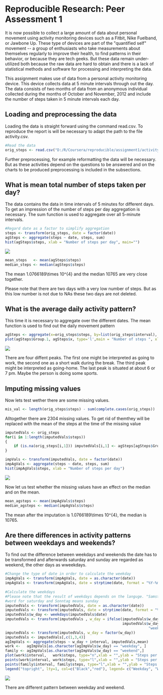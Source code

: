 # Reproducible Research: Peer Assessment 1

It is now possible to collect a large amount of data about personal movement using activity monitoring devices such as a Fitbit, Nike Fuelband, or Jawbone Up. These type of devices are part of the "quantified self" movement -- a group of enthusiasts who take measurements about themselves regularly to improve their health, to find patterns in their behavior, or because they are tech geeks. But these data remain under-utilized both because the raw data are hard to obtain and there is a lack of statistical methods and software for processing and interpreting the data.

This assignment makes use of data from a personal activity monitoring device. This device collects data at 5 minute intervals through out the day. The data consists of two months of data from an anonymous individual collected during the months of October and November, 2012 and include the number of steps taken in 5 minute intervals each day.

## Loading and preprocessing the data
Loading the data is straight forward using the command read.csv. To reproduce the report is will be necessary to adapt the path to the file activity.csv.

```r
#Read the data
orig_steps <- read.csv("D:/R/Coursera/reproducible/assignment1/activity.csv",header=TRUE)
```
Further preprocessing, for example reformatting the data will be necessary. But as these activities depend on the 
questions to be answered and on the charts to be produced preprocessing is included in the subsections.


## What is mean total number of steps taken per day?
The data contains the data in time intervals of 5 minutes for different days. To get an impression
of the number of steps per day aggregation is necessary. The sum function is used to aggregate over all 5-minute
intervals.

```r
#Regard date as a factor to simplify aggregation
steps <- transform(orig_steps, date = factor(date))
agSteps <- aggregate(steps ~ date, steps, sum)
hist(agSteps$steps, xlab = "Number of steps per day", main="")
```

![](PA1_template_files/figure-html/unnamed-chunk-2-1.png) 

```r
mean_steps   <- mean(agSteps$steps)
median_steps <- median(agSteps$steps)
```
The mean 1.0766189\times 10^{4} and the median 10765 are very close together.   

Please note that there are two days with a very low number of steps. But as this low number is not due to NAs
these two days are not deleted.

## What is the average daily activity pattern?
This time it is necessary to aggregate over the different dates. The mean function is used to find out the
daily movement pattern


```r
agSteps <- aggregate(x=orig_steps$steps, by=list(orig_steps$interval), FUN=mean,na.rm = TRUE)
plot(agSteps$Group.1, agSteps$x, type='l',main = "Number of steps ", xlab = "Time", ylab= "Steps")
```

![](PA1_template_files/figure-html/unnamed-chunk-3-1.png) 

There are four diffent peaks. The first one might be interpreted as going to work, the second one as a short
walk during the break. The third peak might be interpreted as going-home. The last peak is situated at 
about 6 or 7 pm. Maybe the person is doing some sports. 

## Imputing missing values
Now lets test wether there are some missing values.

```r
mis_val <- length(orig_steps$steps) - sum(complete.cases(orig_steps))
```

Alltogether there are 2304 missing values. To get rid of themthey will be replaced with the mean of the steps at the time of the 
missing value

```r
imputedVals <- orig_steps
for(i in 1:length(imputedVals$steps))
{
    if (is.na(orig_steps[i,1])) imputedVals[i,1] <- agSteps[agSteps$Group.1 == imputedVals[i,3],2]
}  

impVals <- transform(imputedVals, date = factor(date))
impAgVals <- aggregate(steps ~ date, steps, sum)
hist(impAgVals$steps, xlab = "Number of steps per day")
```

![](PA1_template_files/figure-html/unnamed-chunk-5-1.png) 

Now let us test whether the missing values have an effect on the median and on the mean.


```r
mean_agsteps <- mean(impAgVals$steps)
median_agsteps <- median(impAgVals$steps)
```
The mean after the imputation is 1.0766189\times 10^{4}, the median is 10765.

## Are there differences in activity patterns between weekdays and weekends?
To find out the difference between weekdays and weekends the date has to be transformed and afterwards saturday and sunday 
are regarded as weekend, the other days as wweekdays.


```r
#Change the type of date in order to calculate the weekday
impAgVals <- transform(impAgVals, date = as.character(date))
impAgVals <- transform(impAgVals, date = strptime(date, format = "%Y-%m-%d"))
    
#Calculate the weekdays
#Please note that the result of weekdays depends on the languge. "Samstag" is the german
#word for saturday and Sonntag means sunday
imputedVals <- transform(imputedVals, date = as.character(date))
imputedVals <- transform(imputedVals, date = strptime(date, format = "%Y-%m-%d"))
imputedVals$w_day <- weekdays(imputedVals$date) 
imputedVals <- transform(imputedVals , w_day = ifelse(imputedVals$w_day == "Samstag" |
                                                      imputedVals$w_day == "Sonntag",
                                                                  "weekend", "weekday"))
imputedVals <- transform(imputedVals, w_day = factor(w_day))
imputedVals <- imputedVals[,c(1,3,4)]
agImpVals <- aggregate(steps ~ w_day + interval, imputedVals,mean)
work <-   agImpVals[as.character(agImpVals$w_day) == "weekday", ]
family <- agImpVals[as.character(agImpVals$w_day) == "weekend",]
plot(work$interval,   work$steps, type="n",xlab = "",ylab = "Steps per day", col = "black")
points(work$interval, work$steps, type="l",xlab = "",ylab = "Steps per day", col = "black")
points(family$interval, family$steps, type="l",xlab = "",ylab = "Steps per day", col = "red")
legend("topright", lty=1, col=c("Black","red"), legend= c("Weekday", "Weekend"))
```

![](PA1_template_files/figure-html/unnamed-chunk-7-1.png) 

There are different pattern between weekday and weekend. 
